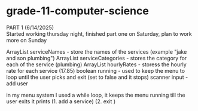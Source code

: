 # grade-11-computer-science


 PART 1 (6/14/2025)    
Started working thursday night, finished part one on Saturday, plan to work more on Sunday

ArrayList<String> serviceNames - store the names of the services (example "jake and son plumbing")
ArrayList<String> serviceCategories - stores the category for each of the service (plumbing)
ArrayList<Double> hourlyRates - storess the hourly rate for each service (17.85)
boolean running - used to keep the menu to loop until the user picks and exit (set to false and it stops)
scanner input -  add user

in my menu system I used a while loop, it keeps the menu running till the user exits
it prints 
(1. add a service)
(2. exit         )











